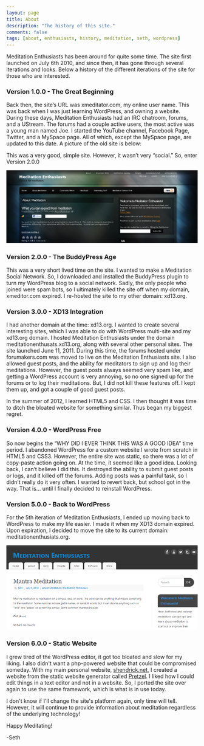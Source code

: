 ```yaml
---
layout: page
title: About
description: "The history of this site."
comments: false
tags: [about, enthusiasts, history, meditation, seth, wordpress]
---
```


Meditation Enthusiasts has been around for quite some time.  The site first launched on July 6th 2010, and since then, it has gone through several iterations and looks.  Below a history of the different iterations of the site for those who are interested.

### Version 1.0.0 - The Great Beginning

Back then, the site’s URL was xmeditator.com, my online user name.  This was back when I was just learning WordPress, and owning a website.  During these days, Meditation Enthusiasts had an IRC chatroom, forums, and a UStream.  The forums had a couple active users, the most active was a young man named Joe.  I started the YouTube channel, Facebook Page, Twitter, and a MySpace page.  All of which, except the MySpace page, are updated to this date.  A picture of the old site is below:

This was a very good, simple site.  However, it wasn’t very “social.” So,  enter Version 2.0.0

[![Original Site](/static/img/original_site.png)](/static/img/original_site.png)

### Version 2.0.0 - The BuddyPress Age

This was a very short lived time on the site.  I wanted to make a Meditation Social Network.  So, I downloaded and installed the BuddyPress plugin to turn my WordPress blog to a social network.  Sadly, the only people who joined were spam bots, so I ultimately killed the site off when my domain, xmeditor.com expired.  I re-hosted the site to my other domain: xd13.org.

### Version 3.0.0 - XD13 Integration

I had another domain at the time: xd13.org.  I wanted to create several interesting sites, which I was able to do with WordPress multi-site and  my xd13.org domain.  I hosted Meditation Enthusiasts under the domain meditationenthusats.xd13.org, along with several other personal sites.  The site launched June 11, 2011.  During this time, the forums hosted under forumakers.com was moved to live on the Meditation Enthusiasts site.  I also allowed guest posts, and the ability for meditators to sign up and log their meditations.  However, the guest posts always seemed very spam like, and getting a WordPress account is very annoying, so no one signed up for the forums or to log their meditations.  But, I did not kill these features off.  I kept them up, and got a couple of good guest posts.

In the summer of 2012, I learned HTML5 and CSS.  I then thought it was time to ditch the bloated website for something similar.  Thus began my biggest regret.

### Version 4.0.0 - WordPress Free

So now begins the “WHY DID I EVER THINK THIS WAS A GOOD IDEA” time period.  I abandoned WordPress for a custom website I wrote from scratch in HTML5 and CSS3.  However, the entire site was static, so there was a lot of copy-paste action going on.  At the time, it seemed like a good idea.  Looking back, I can’t believe I did this.  It destroyed the ability to submit guest posts or logs, and it killed off the forums.  Adding posts was a painful task, so I didn’t really do it very often.  I wanted to revert back, but school got in the way.  That is… until I finally decided to reinstall WordPress.

### Version 5.0.0 - Back to WordPress

For the 5th iteration of Meditation Enthusiasts, I ended up moving back to WordPress to make my life easier.  I made it when my XD13 domain expired.  Upon expiration, I decided to move the site to its current domain: meditationenthusiats.org.

[![Version 5](/static/img/v5_site.png)](/static/img/v5_site.png)

### Version 6.0.0 - Static Website

I grew tired of the WordPress editor, it got too bloated and slow for my liking.  I also didn't want a php-powered website that could be compromised someday.  With my main personal website, [shendrick.net](https://shendrick.net), I created a website from the static website generator called [Pretzel](https://github.com/Code52/pretzel).  I liked how I could edit things in a text editor and not in a website.  So, I ported the site over again to use the same framework, which is what is in use today.

I don't know if I'll change the site's platform again, only time will tell.  However, it will continue to provide information about meditation regardless of the underlying technology!

Happy Meditating!

-Seth

